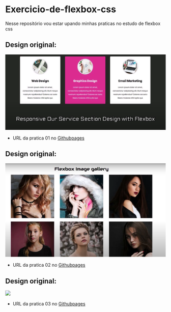 <h1>Exercicio-de-flexbox-css</h1>
 <p>Nesse repositório vou estar upando minhas praticas no estudo de flexbox css</p>

<h2>Design original:</h2>
<img src="img/desing original.png" width="900px">

<p>
  <ul>
    <li>URL da pratica 01 no <a href="https://joaoover.github.io/QR-Code/Qr_Code.html"/>Githubpages</a></li>
  </ul>
</p>

<h2>Design original:</h2>
<img src="img/deing do projeto.png" width="900px">

 <p>
  <ul>
    <li>URL da pratica 02 no <a href="https://joaoover.github.io/QR-Code/Qr_Code.html"/>Githubpages</a></li>
  </ul>
</p>

<h2>Design original:</h2>
<img src="img/desing de projeto não sei.png" width="900px">

 <p>
  <ul>
    <li>URL da pratica 03 no <a href="https://joaoover.github.io/QR-Code/Qr_Code.html"/>Githubpages</a></li>
  </ul>
</p>
